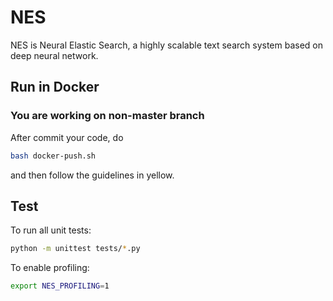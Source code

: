 # NES
NES is Neural Elastic Search, a highly scalable text search system based on deep neural network.

## Run in Docker

### You are working on non-master branch 
After commit your code, do 
```bash
bash docker-push.sh
```
and then follow the guidelines in yellow.

## Test

To run all unit tests:

```bash
python -m unittest tests/*.py
```


To enable profiling:

```bash
export NES_PROFILING=1
```